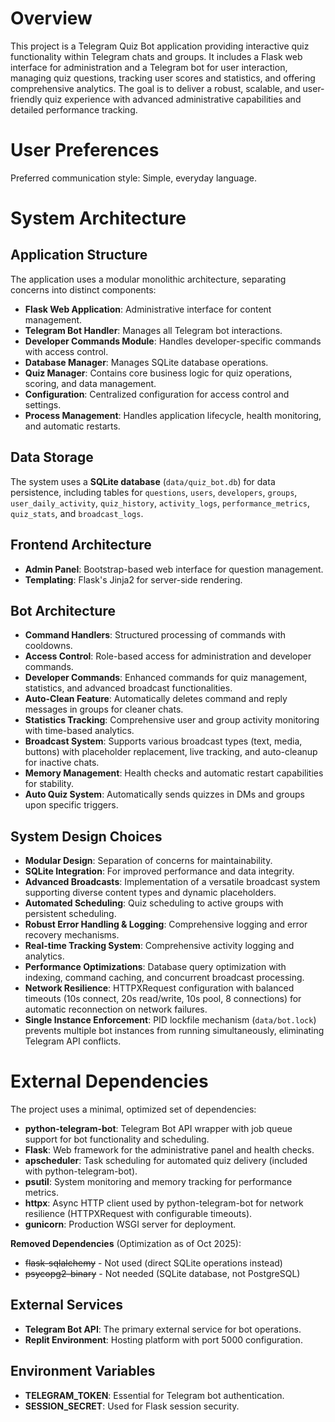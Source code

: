# Overview

This project is a Telegram Quiz Bot application providing interactive quiz functionality within Telegram chats and groups. It includes a Flask web interface for administration and a Telegram bot for user interaction, managing quiz questions, tracking user scores and statistics, and offering comprehensive analytics. The goal is to deliver a robust, scalable, and user-friendly quiz experience with advanced administrative capabilities and detailed performance tracking.

# User Preferences

Preferred communication style: Simple, everyday language.

# System Architecture

## Application Structure
The application uses a modular monolithic architecture, separating concerns into distinct components:
- **Flask Web Application**: Administrative interface for content management.
- **Telegram Bot Handler**: Manages all Telegram bot interactions.
- **Developer Commands Module**: Handles developer-specific commands with access control.
- **Database Manager**: Manages SQLite database operations.
- **Quiz Manager**: Contains core business logic for quiz operations, scoring, and data management.
- **Configuration**: Centralized configuration for access control and settings.
- **Process Management**: Handles application lifecycle, health monitoring, and automatic restarts.

## Data Storage
The system uses a **SQLite database** (`data/quiz_bot.db`) for data persistence, including tables for `questions`, `users`, `developers`, `groups`, `user_daily_activity`, `quiz_history`, `activity_logs`, `performance_metrics`, `quiz_stats`, and `broadcast_logs`.

## Frontend Architecture
- **Admin Panel**: Bootstrap-based web interface for question management.
- **Templating**: Flask's Jinja2 for server-side rendering.

## Bot Architecture
- **Command Handlers**: Structured processing of commands with cooldowns.
- **Access Control**: Role-based access for administration and developer commands.
- **Developer Commands**: Enhanced commands for quiz management, statistics, and advanced broadcast functionalities.
- **Auto-Clean Feature**: Automatically deletes command and reply messages in groups for cleaner chats.
- **Statistics Tracking**: Comprehensive user and group activity monitoring with time-based analytics.
- **Broadcast System**: Supports various broadcast types (text, media, buttons) with placeholder replacement, live tracking, and auto-cleanup for inactive chats.
- **Memory Management**: Health checks and automatic restart capabilities for stability.
- **Auto Quiz System**: Automatically sends quizzes in DMs and groups upon specific triggers.

## System Design Choices
- **Modular Design**: Separation of concerns for maintainability.
- **SQLite Integration**: For improved performance and data integrity.
- **Advanced Broadcasts**: Implementation of a versatile broadcast system supporting diverse content types and dynamic placeholders.
- **Automated Scheduling**: Quiz scheduling to active groups with persistent scheduling.
- **Robust Error Handling & Logging**: Comprehensive logging and error recovery mechanisms.
- **Real-time Tracking System**: Comprehensive activity logging and analytics.
- **Performance Optimizations**: Database query optimization with indexing, command caching, and concurrent broadcast processing.
- **Network Resilience**: HTTPXRequest configuration with balanced timeouts (10s connect, 20s read/write, 10s pool, 8 connections) for automatic reconnection on network failures.
- **Single Instance Enforcement**: PID lockfile mechanism (`data/bot.lock`) prevents multiple bot instances from running simultaneously, eliminating Telegram API conflicts.

# External Dependencies

The project uses a minimal, optimized set of dependencies:

- **python-telegram-bot**: Telegram Bot API wrapper with job queue support for bot functionality and scheduling.
- **Flask**: Web framework for the administrative panel and health checks.
- **apscheduler**: Task scheduling for automated quiz delivery (included with python-telegram-bot).
- **psutil**: System monitoring and memory tracking for performance metrics.
- **httpx**: Async HTTP client used by python-telegram-bot for network resilience (HTTPXRequest with configurable timeouts).
- **gunicorn**: Production WSGI server for deployment.

**Removed Dependencies** (Optimization as of Oct 2025):
- ~~flask-sqlalchemy~~ - Not used (direct SQLite operations instead)
- ~~psycopg2-binary~~ - Not needed (SQLite database, not PostgreSQL)

## External Services
- **Telegram Bot API**: The primary external service for bot operations.
- **Replit Environment**: Hosting platform with port 5000 configuration.

## Environment Variables
- **TELEGRAM_TOKEN**: Essential for Telegram bot authentication.
- **SESSION_SECRET**: Used for Flask session security.